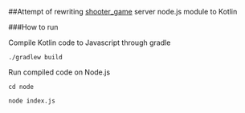 ##Attempt of rewriting [shooter_game](https://github.com/bartoszkruba/shooter_game) server node.js module to Kotlin

###How to run

Compile Kotlin code to Javascript through gradle

```
./gradlew build
```

Run compiled code on Node.js

```
cd node
```

```
node index.js
```
